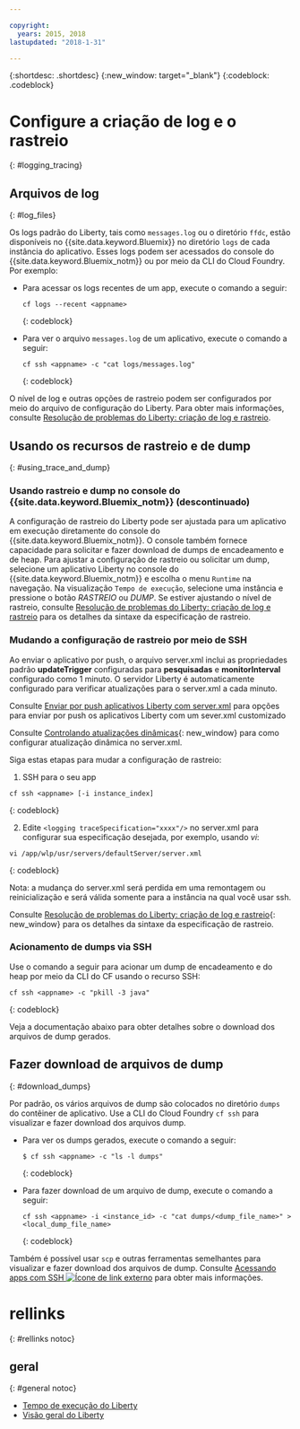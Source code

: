 ```yaml
---

copyright:
  years: 2015, 2018
lastupdated: "2018-1-31"

---
```


{:shortdesc: .shortdesc}
{:new_window: target="_blank"}
{:codeblock: .codeblock}

# Configure a criação de log e o rastreio
{: #logging_tracing}

## Arquivos de log
{: #log_files}

Os logs padrão do Liberty, tais como `messages.log` ou o diretório `ffdc`, estão disponíveis no {{site.data.keyword.Bluemix}} no diretório `logs` de cada instância do aplicativo. Esses logs podem ser acessados do console do {{site.data.keyword.Bluemix_notm}} ou por meio da CLI do Cloud Foundry. Por exemplo:

* Para acessar os logs recentes de um app, execute o comando a seguir:

  ```
  cf logs --recent <appname>
  ```
  {: codeblock}


* Para ver o arquivo `messages.log` de um aplicativo, execute o comando a seguir:

  ```
  cf ssh <appname> -c "cat logs/messages.log"
  ```
  {: codeblock}

O nível de log e outras opções de rastreio podem ser configurados por meio do arquivo de configuração do Liberty. Para obter mais informações, consulte [Resolução de problemas do Liberty: criação de log e rastreio](http://www.ibm.com/support/knowledgecenter/SSEQTP_liberty/com.ibm.websphere.wlp.doc/ae/rwlp_logging.html).

## Usando os recursos de rastreio e de dump
{: #using_trace_and_dump}

### Usando rastreio e dump no console do {{site.data.keyword.Bluemix_notm}} (descontinuado)

A configuração de rastreio do Liberty pode ser ajustada para um aplicativo em execução diretamente do console do {{site.data.keyword.Bluemix_notm}}. O console também fornece capacidade para solicitar e fazer download de dumps de encadeamento e de heap. Para ajustar a configuração de rastreio ou solicitar um dump, selecione um aplicativo Liberty no console do {{site.data.keyword.Bluemix_notm}} e escolha o menu `Runtime` na navegação. Na visualização `Tempo de execução`, selecione uma instância e pressione o botão *RASTREIO* ou *DUMP*. Se estiver ajustando o nível de rastreio, consulte [Resolução de problemas do Liberty: criação de log e rastreio](http://www.ibm.com/support/knowledgecenter/SSEQTP_liberty/com.ibm.websphere.wlp.doc/ae/rwlp_logging.html) para os detalhes da sintaxe da especificação de rastreio.

### Mudando a configuração de rastreio por meio de SSH

Ao enviar o aplicativo por push, o arquivo server.xml inclui as propriedades padrão
**updateTrigger** configuradas para **pesquisadas** e **monitorInterval** configurado como 1 minuto. 
O servidor Liberty é automaticamente configurado para verificar atualizações para o server.xml a cada minuto.

Consulte [Enviar por push aplicativos Liberty com server.xml](https://console.ng.bluemix.net/docs/runtimes/liberty/optionsForPushing.html#options_for_pushing) para opções para enviar por push os aplicativos Liberty com um sever.xml customizado

Consulte [Controlando atualizações dinâmicas](https://www.ibm.com/support/knowledgecenter/SSEQTP_liberty/com.ibm.websphere.wlp.doc/ae/twlp_setup_dyn_upd.html){: new_window} para como configurar atualização dinâmica no server.xml.

Siga estas etapas para mudar a configuração de rastreio:

1. SSH para o seu app

  ```
 cf ssh <appname> [-i instance_index]
  ```
  {: codeblock}

2. Edite ```<logging traceSpecification="xxxx"/>``` no server.xml para configurar sua especificação desejada, por exemplo, usando *vi*:

  ```
vi /app/wlp/usr/servers/defaultServer/server.xml
  ```
  {: codeblock}

Nota: a mudança do server.xml será perdida em uma remontagem ou reinicialização e será válida somente para a instância na qual você usar ssh.

Consulte [Resolução de problemas do Liberty: criação de log e rastreio](http://www.ibm.com/support/knowledgecenter/SSEQTP_liberty/com.ibm.websphere.wlp.doc/ae/rwlp_logging.html){: new_window} para os detalhes da sintaxe da especificação de rastreio.

### Acionamento de dumps via SSH

Use o comando a seguir para acionar um dump de encadeamento e do heap por meio da CLI do CF usando o recurso SSH:

  ```
 cf ssh <appname> -c "pkill -3 java"
  ```
  {: codeblock}

Veja a documentação abaixo para obter detalhes sobre o download dos arquivos de dump gerados.

## Fazer download de arquivos de dump
{: #download_dumps}

Por padrão, os vários arquivos de dump são colocados no diretório `dumps` do contêiner de aplicativo. Use a CLI do Cloud Foundry `cf ssh` para visualizar e fazer download dos arquivos dump.

* Para ver os dumps gerados, execute o comando a seguir:

  ```
  $ cf ssh <appname> -c "ls -l dumps"
  ```
  {: codeblock}

* Para fazer download de um arquivo de dump, execute o comando a seguir:

  ```
  cf ssh <appname> -i <instance_id> -c "cat dumps/<dump_file_name>" > <local_dump_file_name>
  ```
  {: codeblock}

Também é possível usar `scp` e outras ferramentas semelhantes para visualizar e fazer download dos arquivos de dump. Consulte [Acessando apps com SSH ![Ícone de link externo](../../icons/launch-glyph.svg "Ícone de link externo")](https://docs.cloudfoundry.org/devguide/deploy-apps/ssh-apps.html) para obter mais informações.

# rellinks
{: #rellinks notoc}
## geral
{: #general notoc}
* [Tempo de execução do Liberty](index.html)
* [Visão geral do Liberty](https://www.ibm.com/support/knowledgecenter/SSEQTP_liberty/com.ibm.websphere.wlp.doc/ae/cwlp_about.html)
